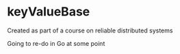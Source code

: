 keyValueBase
============
Created as part of a course on reliable distributed systems

Going to re-do in Go at some point
